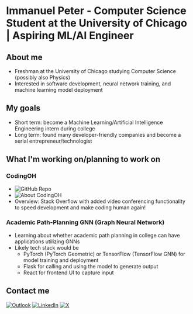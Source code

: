 # Immanuel Peter - Computer Science Student at the University of Chicago | Aspiring ML/AI Engineer

## About me
- Freshman at the University of Chicago studying Computer Science (possibly also Physics)
- Interested in software development, neural network training, and machine learning model deployment

## My goals
- Short term: become a Machine Learning/Artificial Intelligence Engineering intern during college
- Long term: found many developer-friendly companies and become a serial entrepreneur/technologist

## What I'm working on/planning to work on

### CodingOH
- ![GitHub Repo](https://github.com/jesuschrist-immanuel/stack-overflow-clone/)
- ![About CodingOH](https://www.notion.so/CodingOH-Docs-67de2dbf28694086bbf3d59baa1fa10b)
- Overview: Stack Overflow with added video conferencing functionality to speed development and make coding human again!

### Academic Path-Planning GNN (Graph Neural Network)
- Learning about whether academic path planning in college can have applications utilizing GNNs
- Likely tech stack would be
  - PyTorch (PyTorch Geometric) or TensorFlow (TensorFlow GNN) for model training and deployment
  - Flask for calling and using the model to generate output
  - React for frontend UI to capture input

## Contact me
[![Outlook](https://img.shields.io/badge/Microsoft_Outlook-0078D4?style=for-the-badge&logo=microsoft-outlook&logoColor=white)](mailto:ipeter@uchicago.edu)
[![LinkedIn](https://img.shields.io/badge/linkedin-%230077B5.svg?style=for-the-badge&logo=linkedin&logoColor=white)](https://www.linkedin.com/in/immanuel-peter/)
[![X](https://img.shields.io/badge/X-%23000000.svg?style=for-the-badge&logo=X&logoColor=white)](https://x.com/moby763canary21)




<!--
**jesuschrist-immanuel/jesuschrist-immanuel** is a ✨ _special_ ✨ repository because its `README.md` (this file) appears on your GitHub profile.

Here are some ideas to get you started:

- 🔭 I’m currently working on ...
- 🌱 I’m currently learning ...
- 👯 I’m looking to collaborate on ...
- 🤔 I’m looking for help with ...
- 💬 Ask me about ...
- 📫 How to reach me: ...
- 😄 Pronouns: ...
- ⚡ Fun fact: ...
-->
